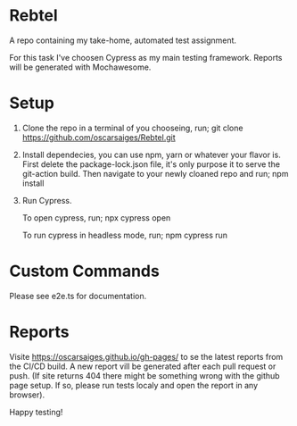 # Rebtel
A repo containing my take-home, automated test assignment.

For this task I've choosen Cypress as my main testing framework.
Reports will be generated with Mochawesome.

# Setup
1. Clone the repo in a terminal of you chooseing, run; 
    git clone https://github.com/oscarsaiges/Rebtel.git

2. Install dependecies, you can use npm, yarn or whatever your flavor is.
   First delete the package-lock.json file, it's only purpose it to serve the git-action build. 
   Then navigate to your newly cloaned repo and run;
    npm install
    
3. Run Cypress. 

   To open cypress, run;
   npx cypress open

   To run cypress in headless mode, run; 
   npm cypress run

# Custom Commands
  Please see e2e.ts for documentation.

# Reports
  Visite https://oscarsaiges.github.io/gh-pages/ 
  to se the latest reports from the CI/CD build.
  A new report vill be generated after each pull request or push.
  (If site returns 404 there might be something wrong with the github page setup. If so, please run tests localy and open the report in any browser).

Happy testing!
